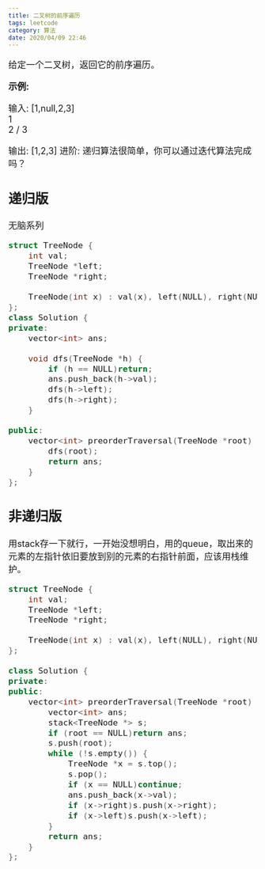 ```yaml
---
title: 二叉树的前序遍历
tags: leetcode
category: 算法
date: 2020/04/09 22:46
---
```


<font size=4>

给定一个二叉树，返回它的前序遍历。

**示例:**

输入: [1,null,2,3]  
   1
    \
     2
    /
   3 

输出: [1,2,3]
进阶: 递归算法很简单，你可以通过迭代算法完成吗？

## 递归版

无脑系列

```c++
struct TreeNode {
    int val;
    TreeNode *left;
    TreeNode *right;

    TreeNode(int x) : val(x), left(NULL), right(NULL) {}
};
class Solution {
private:
    vector<int> ans;

    void dfs(TreeNode *h) {
        if (h == NULL)return;
        ans.push_back(h->val);
        dfs(h->left);
        dfs(h->right);
    }

public:
    vector<int> preorderTraversal(TreeNode *root) {
        dfs(root);
        return ans;
    }
};
```

## 非递归版

用stack存一下就行，一开始没想明白，用的queue，取出来的元素的左指针依旧要放到别的元素的右指针前面，应该用栈维护。

```c++
struct TreeNode {
    int val;
    TreeNode *left;
    TreeNode *right;

    TreeNode(int x) : val(x), left(NULL), right(NULL) {}
};

class Solution {
private:
public:
    vector<int> preorderTraversal(TreeNode *root) {
        vector<int> ans;
        stack<TreeNode *> s;
        if (root == NULL)return ans;
        s.push(root);
        while (!s.empty()) {
            TreeNode *x = s.top();
            s.pop();
            if (x == NULL)continue;
            ans.push_back(x->val);
            if (x->right)s.push(x->right);
            if (x->left)s.push(x->left);
        }
        return ans;
    }
};
```

